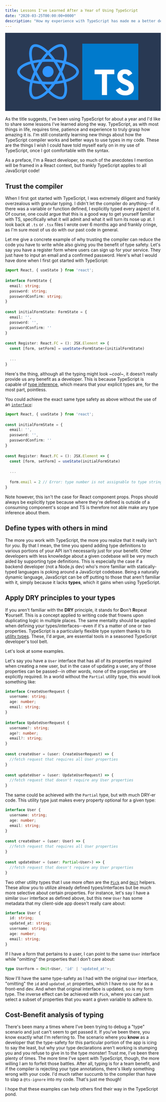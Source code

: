 ```yaml
---
title: Lessons I've Learned After a Year of Using TypeScript
date: "2020-03-25T00:00:00+0000"
description: "How my experience with TypeScript has made me a better developer"
---
```

[react-typescript]: ./react-typescript.png
![react-typescript][react-typescript]

As the title suggests, I've been using TypeScript for about a year and I'd like to share some lessons I've learned along the way. TypeScript, as with most things in life,
requires time, patience and experience to truly grasp how amazing it is. I'm still constantly learning new things about how the TypeScript compiler works and better ways
to use types in my code. These are the things I wish I could have told myself early on in my use of TypeScript, once I got comfortable with the syntax.

As a preface, I'm a React developer, so much of the anecdotes I mention will be framed in a React context, but frankly TypeScript applies to all JavaScript code!

## Trust the compiler

When I first got started with TypeScript, I was extremely diligent and frankly overzealous with granular typing. I didn't let the compiler do anything--if there was a variable
or function defined, I explicitly typed every aspect of it. Of course, one could argue that this is a good way to get yourself familiar with TS, specifically what it will admit
and what it will turn its nose up at. I look back at `.ts` or `.tsx` files I wrote over 6 months ago and frankly cringe, as I'm sure most of us do with our past code in general.

Let me give a concrete example of why trusting the compiler can reduce the code you have to write while also giving you the benefit of type safety. Let's say you have a register
form where users can sign up for your service. They just have to input an email and a confirmed password. Here's what I would have done when I first got started with TypeScript:
```typescript
import React, { useState } from 'react';

interface FormState {
  email: string;
  password: string;
  passwordConfirm: string;
}

const initialFormState: FormState = {
  email: '',
  password: '',
  passwordConfirm: ''
}

const Register: React.FC = (): JSX.Element => {
  const [form, setForm] = useState<FormState>(initialFormState)
  
  ...
}
```

Here's the thing, although all the typing might look ~_cool_~, it doesn't really provide us any benefit as a developer. This is because
TypeScript is capable of [type inference](https://www.typescriptlang.org/docs/handbook/type-inference.html), which means that your explicit
types are, for the most part, pointless.

You could achieve the exact same type safety as above without the use of an [`interface`](https://www.typescriptlang.org/docs/handbook/interfaces.html):
```typescript
import React, { useState } from 'react';

const initialFormState = {
  email: '',
  password: '',
  passwordConfirm: ''
}

const Register: React.FC = (): JSX.Element => {
  const [form, setForm] = useState(initialFormState)
  
  ...

  form.email = 2 // Error: type number is not assignable to type string (paraphrased error)
}
```
Note however, this isn't the case for React component props. Props should always be explicitly type because where they're defined is outside of a consuming component's scope and TS is therefore not able make any type inference about them.

## Define types with others in mind

The more you work with TypeScript, the more you realize that it really isn't for _you_. By that I mean, the time you spend adding type definitions
to various portions of your API isn't necessarily just for your benefit. Other developers with less knowledge about a given codebase will be very much aided by
supporting type definitions. This is especially the case if a backend developer (not a Node.js dev) who's more familiar with statically-typed 
languages is poking around a JavaScript codebase. Being a naturally dynamic language, JavaScript can be off putting to those that aren't familiar
with it, simply because it lacks **types**, which it gains when using TypeScript.

## Apply DRY principles to your types

If you aren't familiar with the **DRY** principle, it stands for **D**on't **R**epeat **Y**ourself. This is a concept applied to writing code that
frowns upon duplicating logic in multiple places. The same mentality should be applied when defining your types/interfaces--even if it's a matter of
one or two properties. TypeScript is a particularly flexible type system thanks to its [utility types](https://www.typescriptlang.org/docs/handbook/utility-types.html).
These, I'd argue, are essential tools in a seasoned TypeScript developer's tool belt.

Let's look at some examples.

Let's say you have a `User` interface that has all of its properties required when creating a new user, but in the case of updating a user, any of those
properties can be passed--in other words, none of the properties are explicitly required. In a world without the `Partial` utility type, this would look
something like:
```typescript
interface CreateUserRequest {
  username: string;
  age: number;
  email: string;
}

interface UpdateUserRequest {
  username?: string;
  age?: number;
  email?: string;
}

const createUser = (user: CreateUserRequest) => {
  //fetch request that requires all User properties
}

const updateUser = (user: UpdateUserRequest) => {
  //fetch request that doesn't require any User properties
}
```

The same could be achieved with the `Partial` type, but with much DRY-er code. This utility type just makes every property optional for a given type:
```typescript
interface User {
  username: string;
  age: number;
  email: string;
}

const createUser = (user: User) => {
  //fetch request that requires all User properties
}

const updateUser = (user: Partial<User>) => {
  //fetch request that doesn't require any User properties
}
```

Two other utility types that I use more often are the [`Pick`](https://www.typescriptlang.org/docs/handbook/utility-types.html#picktk) and [`Omit`](https://www.typescriptlang.org/docs/handbook/utility-types.html#omittk) helpers. 
These allow you to utilize already defined types/interfaces but be much more selective about certain properties. For instance, let's say I have a similar `User` 
interface as defined above, but this new `User` has some metadata that my client-side app doesn't really care about:

```typescript
interface User {
  id: string;
  updated_at: string;
  username: string;
  age: number;
  email: string;
}
```

If I have a form that pertains to a user, I can point to the same `User` interface while "omitting" the properties that I don't care about:
```typescript
type UserForm = Omit<User, 'id' | 'updated_at'>;
```
Now I'll have the same type-safety as I had with the original `User` interface, "omitting" the `id` and `updated_at` properties, which I have
no use for as a front-end dev. And when that original interface is updated, so is my form type. The inverse effect can be achieved with 
`Pick`, where you can just select a subset of properties that you 
want a given variable to adhere to.

## Cost-Benefit analysis of typing

There's been many a times where I've been trying to debug a "type" scenario and just can't seem to get passed it. If you've been there, you 
know exactly what I'm referring to. The scenario where you **know** as a developer that the type-safety for this particular portion of the app is
icing to say the least, but why your type declarations aren't working is stumping you and you refuse to give in to the type monster! Trust me,
I've been there plenty of times. The more time I've spent with TypeScript, though, the more willing I am to forfeit those battles. After all, 
typing is for a team benefit, and if the compiler is rejecting your type annotations, there's likely something wrong with your code. I'd much rather
succumb to the compiler than have to slap a `@ts-ignore` into my code. That's just me though!

I hope that these examples can help others find their way in the TypeScript pond.
